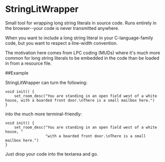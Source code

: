 StringLitWrapper
================

Small tool for wrapping long string literals in source code.  Runs entirely in the browser--your code is never transmitted anywhere. 

When you want to include a long string literal in your C-language-family code, but you want to respect a line-width convention.

The motivation here comes from LPC coding (MUDs) where it's much more common for long string literals to be embedded in the code than be loaded in from a resource file.

##Example

StringLitWrapper can turn the following:

    void init() {
        set_room_desc("You are standing in an open field west of a white house, with a boarded front door.\nThere is a small mailbox here.")
    }

into the much more terminal-friendly:

    void init() {
        set_room_desc("You are standing in an open field west of a white house, "
                      "with a boarded front door.\nThere is a small mailbox here.")
    }
    
Just drop your code into the textarea and go.

